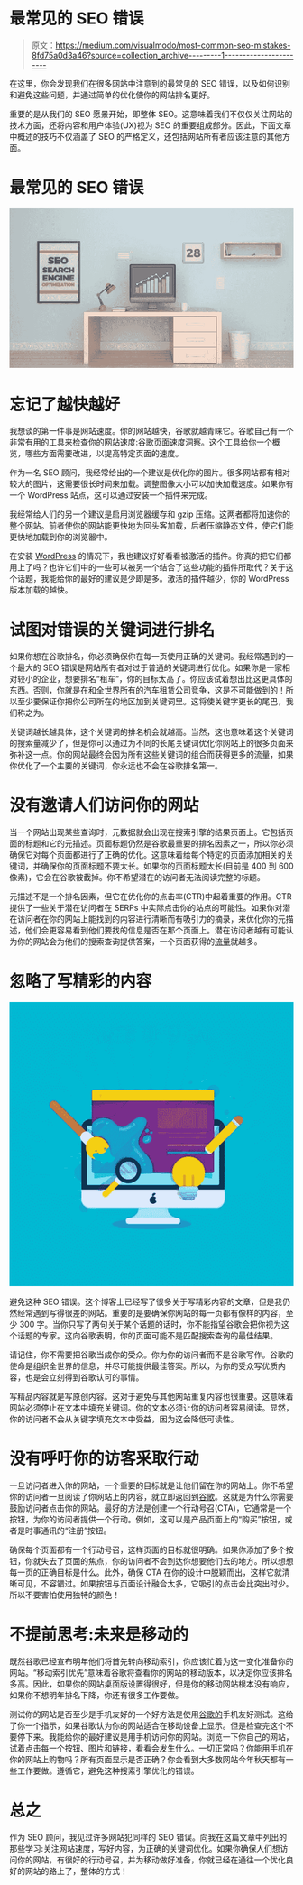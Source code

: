 # 最常见的 SEO 错误

> 原文：<https://medium.com/visualmodo/most-common-seo-mistakes-8fd75a0d3a46?source=collection_archive---------1----------------------->

在这里，你会发现我们在很多网站中注意到的最常见的 SEO 错误，以及如何识别和避免这些问题，并通过简单的优化使你的网站排名更好。

重要的是从我们的 SEO 愿景开始，即整体 SEO。这意味着我们不仅仅关注网站的技术方面，还将内容和用户体验(UX)视为 SEO 的重要组成部分。因此，下面文章中概述的技巧不仅涵盖了 SEO 的严格定义，还包括网站所有者应该注意的其他方面。

# 最常见的 SEO 错误

![](img/15c7d684926acfd4ba1aedf75b6e133c.png)

# 忘记了越快越好

我想谈的第一件事是网站速度。你的网站越快，谷歌就越青睐它。谷歌自己有一个非常有用的工具来检查你的网站速度:[谷歌页面速度洞察](https://developers.google.com/speed/pagespeed/insights/)。这个工具给你一个概览，哪些方面需要改进，以提高特定页面的速度。

作为一名 SEO 顾问，我经常给出的一个建议是优化你的图片。很多网站都有相对较大的图片，这需要很长时间来加载。调整图像大小可以加快加载速度。如果你有一个 WordPress 站点，这可以通过安装一个插件来完成。

我经常给人们的另一个建议是启用浏览器缓存和 gzip 压缩。这两者都将加速你的整个网站。前者使你的网站能更快地为回头客加载，后者压缩静态文件，使它们能更快地加载到你的浏览器中。

在安装 [WordPress](https://visualmodo.com/) 的情况下，我也建议好好看看被激活的插件。你真的把它们都用上了吗？也许它们中的一些可以被另一个结合了这些功能的插件所取代？关于这个话题，我能给你的最好的建议是少即是多。激活的插件越少，你的 WordPress 版本加载的越快。

# 试图对错误的关键词进行排名

如果你想在谷歌排名，你必须确保你在每一页使用正确的关键词。我经常遇到的一个最大的 SEO 错误是网站所有者对过于普通的关键词进行优化。如果你是一家相对较小的企业，想要排名“租车”，你的目标太高了。你应该试着想出比这更具体的东西。否则，你就是[在和全世界所有的汽车租赁公司竞争](https://visualmodo.com/)，这是不可能做到的！所以至少要保证你把你公司所在的地区加到关键词里。这将使关键字更长的尾巴，我们称之为。

关键词越长越具体，这个关键词的排名机会就越高。当然，这也意味着这个关键词的搜索量减少了，但是你可以通过为不同的长尾关键词优化你网站上的很多页面来弥补这一点。你的网站最终会因为所有这些关键词的组合而获得更多的流量，如果你优化了一个主要的关键词，你永远也不会在谷歌排名第一。

# 没有邀请人们访问你的网站

当一个网站出现某些查询时，元数据就会出现在搜索引擎的结果页面上。它包括页面的标题和它的元描述。页面标题仍然是谷歌最重要的排名因素之一，所以你必须确保它对每个页面都进行了正确的优化。这意味着给每个特定的页面添加相关的关键词，并确保你的页面标题不要太长。如果你的页面标题太长(目前是 400 到 600 像素)，它会在谷歌被截掉。你不希望潜在的访问者无法阅读完整的标题。

元描述不是一个排名因素，但它在优化你的点击率(CTR)中起着重要的作用。CTR 提供了一些关于潜在访问者在 SERPs 中实际点击你的站点的可能性。如果你对潜在访问者在你的网站上能找到的内容进行清晰而有吸引力的摘录，来优化你的元描述，他们会更容易看到他们要找的信息是否在那个页面上。潜在访问者越有可能认为你的网站会为他们的搜索查询提供答案，一个页面获得的[流量](https://visualmodo.com/)就越多。

# 忽略了写精彩的内容

![](img/4979d3735998fb79bbfe7eb95a948910.png)

避免这种 SEO 错误。这个博客上已经写了很多关于写精彩内容的文章，但是我仍然经常遇到写得很差的网站。重要的是要确保你网站的每一页都有像样的内容，至少 300 字。当你只写了两句关于某个话题的话时，你不能指望谷歌会把你视为这个话题的专家。这向谷歌表明，你的页面可能不是匹配搜索查询的最佳结果。

请记住，你不需要把谷歌当成你的受众。你为你的访问者而不是谷歌写作。谷歌的使命是组织全世界的信息，并尽可能提供最佳答案。所以，为你的受众写优质内容，也是会立刻得到谷歌认可的事情。

写精品内容就是写原创内容。这对于避免与其他网站重复内容也很重要。这意味着网站必须停止在文本中填充关键词。你的文本必须让你的访问者容易阅读。显然，你的访问者不会从关键字填充文本中受益，因为这会降低可读性。

# 没有呼吁你的访客采取行动

一旦访问者进入你的网站，一个重要的目标就是让他们留在你的网站上。你不希望你的访问者一旦阅读了你网站上的内容，就立即返回到[谷歌](https://visualmodo.com/)。这就是为什么你需要鼓励访问者点击你的网站。最好的方法是创建一个行动号召(CTA)，它通常是一个按钮，为你的访问者提供一个行动。例如，这可以是产品页面上的“购买”按钮，或者是时事通讯的“注册”按钮。

确保每个页面都有一个行动号召，这样页面的目标就很明确。如果你添加了多个按钮，你就失去了页面的焦点，你的访问者不会到达你想要他们去的地方。所以想想每一页的正确目标是什么。此外，确保 CTA 在你的设计中脱颖而出，这样它就清晰可见，不容错过。如果按钮与页面设计融合太多，它吸引的点击会比突出时少。所以不要害怕使用独特的颜色！

# 不提前思考:未来是移动的

既然谷歌已经宣布明年他们将首先转向移动索引，你应该忙着为这一变化准备你的网站。“移动索引优先”意味着谷歌将查看你的网站的移动版本，以决定你应该排名多高。因此，如果你的网站桌面版设置得很好，但是你的移动网站根本没有响应，如果你不想明年排名下降，你还有很多工作要做。

测试你的网站是否至少是手机友好的一个好方法是使用[谷歌的](https://search.google.com/test/mobile-friendly)手机友好测试。这给了你一个指示，如果谷歌认为你的网站适合在移动设备上显示。但是检查完这个不要停下来。我能给你的最好建议是用手机访问你的网站。浏览一下你自己的网站，试着点击每一个按钮、图片和链接，看看会发生什么。一切正常吗？你能用手机在你的网站上购物吗？所有页面显示是否正确？你会看到大多数网站今年秋天都有一些工作要做。遵循它，避免这种搜索引擎优化的错误。

# 总之

作为 SEO 顾问，我见过许多网站犯同样的 SEO 错误。向我在这篇文章中列出的那些学习:关注网站速度，写好内容，为正确的关键词优化。如果你确保人们想访问你的网站，有很好的行动号召，并为移动做好准备，你就已经在通往一个优化良好的网站的路上了，整体的方式！